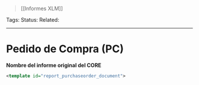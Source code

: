 > [[Informes XLM]]

Tags: 
Status: 
Related: 

___

# Pedido de Compra (PC)

**Nombre del informe original del CORE**
```xml
<template id="report_purchaseorder_document">
```